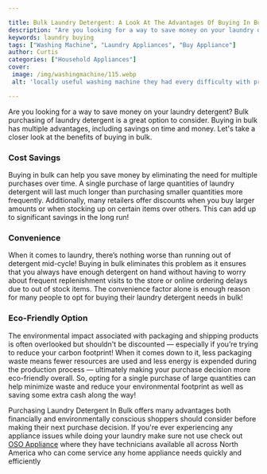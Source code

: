 ```yaml
---

title: Bulk Laundry Detergent: A Look At The Advantages Of Buying In Bulk
description: "Are you looking for a way to save money on your laundry detergent? Bulk purchasing of laundry detergent is a great option to consi...learn about it in this post"
keywords: laundry buying
tags: ["Washing Machine", "Laundry Appliances", "Buy Appliance"]
author: Curtis
categories: ["Household Appliances"]
cover: 
 image: /img/washingmachine/115.webp
 alt: 'locally useful washing machine they had every difficulty with prior'

---
```


Are you looking for a way to save money on your laundry detergent? Bulk purchasing of laundry detergent is a great option to consider. Buying in bulk has multiple advantages, including savings on time and money. Let's take a closer look at the benefits of buying in bulk. 

### Cost Savings 
Buying in bulk can help you save money by eliminating the need for multiple purchases over time. A single purchase of large quantities of laundry detergent will last much longer than purchasing smaller quantities more frequently. Additionally, many retailers offer discounts when you buy larger amounts or when stocking up on certain items over others. This can add up to significant savings in the long run! 

### Convenience 
When it comes to laundry, there’s nothing worse than running out of detergent mid-cycle! Buying in bulk eliminates this problem as it ensures that you always have enough detergent on hand without having to worry about frequent replenishment visits to the store or online ordering delays due to out of stock items. The convenience factor alone is enough reason for many people to opt for buying their laundry detergent needs in bulk! 

### Eco-Friendly Option 
The environmental impact associated with packaging and shipping products is often overlooked but shouldn't be discounted — especially if you’re trying to reduce your carbon footprint! When it comes down to it, less packaging waste means fewer resources are used and less energy is expended during the production process — ultimately making your purchase decision more eco-friendly overall. So, opting for a single purchase of large quantities can help minimize waste and reduce your environmental footprint as well as saving some extra cash along the way! 

 Purchasing Laundry Detergent In Bulk offers many advantages both financially and environmentally conscious shoppers should consider before making their next purchase decision. If you're ever experiencing any appliance issues while doing your laundry make sure not use check out [OSO Appliance](https://www.osoappliance.com/pages/appliance-repair-technicians/) where they have technicians available all across North America who can come service any home appliance needs quickly and efficiently
